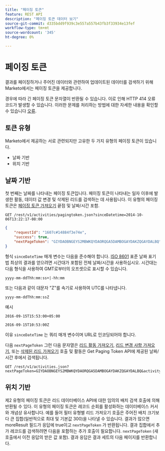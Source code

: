 ```yaml
---
title: "페이징 토큰"
feature: REST API
description: "페이징 토큰 데이터 보기"
source-git-commit: d335bdd9f939c3e557a557b43fb3f33934e13fef
workflow-type: tm+mt
source-wordcount: '345'
ht-degree: 0%

---
```



# 페이징 토큰

결과를 페이징하거나 주어진 데이터와 관련하여 업데이트된 데이터를 검색하기 위해 Marketo에서는 페이징 토큰을 제공합니다.

경우에 따라 긴 페이징 토큰 문자열이 반환될 수 있습니다. 이로 인해 HTTP 414 오류 코드가 발생할 수 있습니다. 이러한 문제를 처리하는 방법에 대한 자세한 내용을 확인할 수 있습니다 [오류](error-codes.md).

## 토큰 유형

Marketo에서 제공하는 서로 관련되지만 고유한 두 가지 유형의 페이징 토큰이 있습니다.

- 날짜 기반
- 위치 기반

## 날짜 기반

첫 번째는 날짜를 나타내는 페이징 토큰입니다. 페이징 토큰이 나타내는 일자 이후에 발생한 활동, 데이터 값 변경 및 삭제된 리드를 검색하는 데 사용됩니다. 이 유형의 페이징 토큰은 [페이징 토큰 가져오기](https://developer.adobe.com/marketo-apis/api/mapi/#tag/Activities/operation/getActivitiesPagingTokenUsingGET) 끝점 및 날짜/시간 포함.

```
GET /rest/v1/activities/pagingtoken.json?sinceDatetime=2014-10-06T13:22:17-08:00
```

```json
{
    "requestId": "1607c#14884f3e74e",
    "success": true,
    "nextPageToken": "GIYDAOBNGEYS2MBWKQYDAORQGA5DAMBOGAYDAKZQGAYDALBQ"
}
```

형식 `sinceDateTime` 매개 변수는 다음을 준수해야 합니다. [ISO 8601](https://en.wikipedia.org/wiki/ISO_8601) 표준 날짜 표기법 최상의 결과를 얻으려면 시간대가 포함된 전체 날짜/시간을 사용하십시오. 시간대는 다음 형식을 사용하여 GMT로부터의 오프셋으로 표시할 수 있습니다.

`yyyy-mm-ddThh:mm:ss+|-hh:mm`

또는 다음과 같이 대문자 &quot;Z&quot;를 속기로 사용하여 UTC를 나타냅니다.

`yyyy-mm-ddThh:mm:ssZ`

예시

`2016-09-15T15:53:00+05:00`

`2016-09-15T10:53:00Z`

이유 `sinceDateTime` 는 쿼리 매개 변수이며 URL로 인코딩되어야 합니다.

다음 `nextPageToken` 그런 다음 문자열은 [리드 활동 가져오기](https://developer.adobe.com/marketo-apis/api/mapi/#tag/Activities/operation/getLeadActivitiesUsingGET), [리드 변경 사항 가져오기](https://developer.adobe.com/marketo-apis/api/mapi/#tag/Activities/operation/getLeadChangesUsingGET), 또는 [삭제된 리드 가져오기](https://developer.adobe.com/marketo-apis/api/mapi/#tag/Activities/operation/getDeletedLeadsUsingGET) 호출 및 활동은 Get Paging Token API에 제공된 날짜/시간 후에서 검색됩니다.

```
GET /rest/v1/activities.json?nextPageToken=GIYDAOBNGEYS2MBWKQYDAORQGA5DAMBOGAYDAKZQGAYDALBQ&activityTypeIds=1&activityTypeIds=12
```

## 위치 기반

제2 유형의 페이징 토큰은 리드 데이터베이스 API에 대한 임의의 배치 검색 호출에 의해 반환될 수 있다. 이 유형의 페이징 토큰은 레코드 순회를 활성화하는 데이터베이스 커서와 개념상 유사합니다. 예를 들어 필터 유형별 리드 가져오기 호출은 주어진 배치 크기보다 큰 집합(일반적으로 최대 및 기본값 300)을 나타낼 수 있습니다. 결과가 많으면 moreResult 필드가 응답에 true이고 `nextPageToken` 가 반환됩니다. 결과 집합에서 추가 레코드를 검색하려면 다음을 포함하는 추가 호출이 필요합니다. `nextPageToken` (새 호출에서 이전 응답의 받은 값 포함). 결과 응답은 결과 세트의 다음 페이지를 반환합니다.
